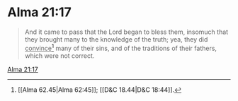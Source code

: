 # Alma 21:17

> And it came to pass that the Lord began to bless them, insomuch that they brought many to the knowledge of the truth; yea, they did <u>convince</u>[^a] many of their sins, and of the traditions of their fathers, which were not correct.

[Alma 21:17](https://www.churchofjesuschrist.org/study/scriptures/bofm/alma/21?lang=eng&id=p17#p17)


[^a]: [[Alma 62.45|Alma 62:45]]; [[D&C 18.44|D&C 18:44]].  
